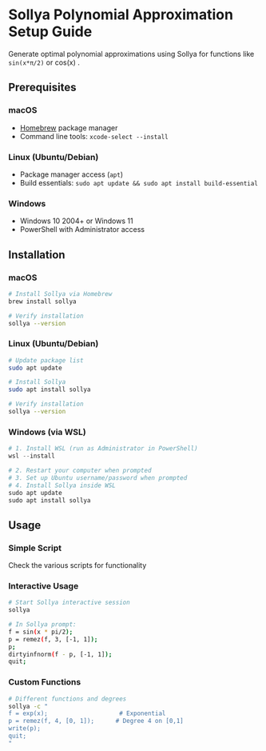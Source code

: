 # Sollya Polynomial Approximation Setup Guide

Generate optimal polynomial approximations using Sollya for functions like `sin(x*π/2)` or
cos(x) .

## Prerequisites

### macOS
- [Homebrew](https://brew.sh/) package manager
- Command line tools: `xcode-select --install`

### Linux (Ubuntu/Debian)
- Package manager access (`apt`)
- Build essentials: `sudo apt update && sudo apt install build-essential`

### Windows
- Windows 10 2004+ or Windows 11
- PowerShell with Administrator access

## Installation

### macOS
```bash
# Install Sollya via Homebrew
brew install sollya

# Verify installation
sollya --version
```

### Linux (Ubuntu/Debian)
```bash
# Update package list
sudo apt update

# Install Sollya
sudo apt install sollya

# Verify installation  
sollya --version
```

### Windows (via WSL)
```powershell
# 1. Install WSL (run as Administrator in PowerShell)
wsl --install

# 2. Restart your computer when prompted
# 3. Set up Ubuntu username/password when prompted
# 4. Install Sollya inside WSL
sudo apt update
sudo apt install sollya
```

## Usage

### Simple Script

Check the various scripts for functionality


### Interactive Usage
```bash
# Start Sollya interactive session
sollya

# In Sollya prompt:
f = sin(x * pi/2);
p = remez(f, 3, [-1, 1]);
p;
dirtyinfnorm(f - p, [-1, 1]);
quit;
```

### Custom Functions
```bash
# Different functions and degrees
sollya -c "
f = exp(x);                    # Exponential
p = remez(f, 4, [0, 1]);      # Degree 4 on [0,1]
write(p); 
quit;
"
```
